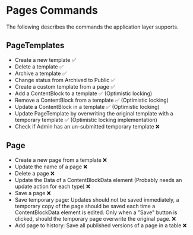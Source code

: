 # Pages Commands
The following describes the commands the application layer supports.

## PageTemplates
- Create a new template ✅
- Delete a template ✅
- Archive a template ✅
- Change status from Archived to Public ✅
- Create a custom template from a page ✅
- Add a ContentBlock to a template ✅ (Optimistic locking)
- Remove a ContentBlock from a template ✅ (Optimistic locking)
- Update a ContentBlock in a template ✅ (Optimistic locking)
- Update PageTemplate by overwriting the original template with a temporary template ✅ (Optimistic locking implementation)
- Check if Admin has an un-submitted temporary template ❌

## Page
- Create a new page from a template ❌
- Update the name of a page ❌
- Delete a page ❌
- Update the Data of a ContentBlockData element 
  (Probably needs an update action for each type) ❌
- Save a page ❌
- Save temporary page: Updates should not be saved immediately, 
  a temporary copy of the page should be saved each time a ContentBlockData element 
  is edited. Only when a "Save" button is clicked, should the temporary
  page overwrite the original page. ❌
- Add page to history: Save all published versions of a page in a table ❌
